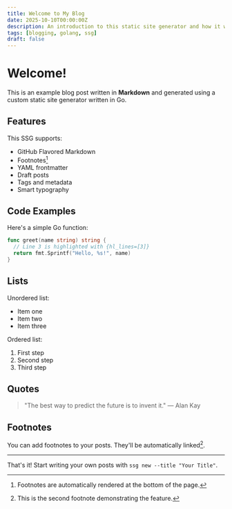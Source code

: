```yaml
---
title: Welcome to My Blog
date: 2025-10-10T00:00:00Z
description: An introduction to this static site generator and how it works
tags: [blogging, golang, ssg]
draft: false
---
```


# Welcome!

This is an example blog post written in **Markdown** and generated using a custom static site generator written in Go.

## Features

This SSG supports:

- GitHub Flavored Markdown
- Footnotes[^1]
- YAML frontmatter
- Draft posts
- Tags and metadata
- Smart typography

## Code Examples

Here's a simple Go function:

```go {hl_lines=[3]}
func greet(name string) string {
  // Line 3 is highlighted with {hl_lines=[3]}
  return fmt.Sprintf("Hello, %s!", name)
}
```

## Lists

Unordered list:
- Item one
- Item two
- Item three

Ordered list:
1. First step
2. Second step
3. Third step

## Quotes

> "The best way to predict the future is to invent it."
> — Alan Kay

## Footnotes

You can add footnotes to your posts. They'll be automatically linked[^2].

[^1]: Footnotes are automatically rendered at the bottom of the page.
[^2]: This is the second footnote demonstrating the feature.

---

That's it! Start writing your own posts with `ssg new --title "Your Title"`.